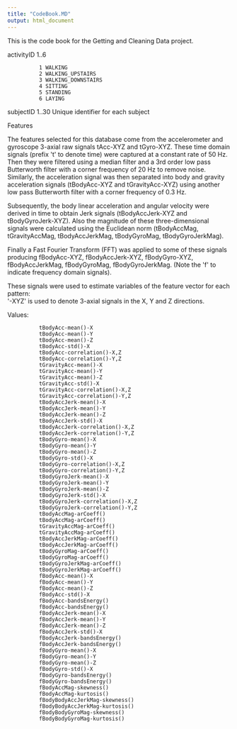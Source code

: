 ```yaml
---
title: "CodeBook.MD"
output: html_document
---
```


This is the code book for the Getting and Cleaning Data project.

activityID    1..6
              
              1 WALKING
              2 WALKING_UPSTAIRS
              3 WALKING_DOWNSTAIRS
              4 SITTING
              5 STANDING
              6 LAYING

subjectID     1..30 
              Unique identifier for each subject
              

Features

The features selected for this database come from the accelerometer and gyroscope 3-axial raw signals tAcc-XYZ and tGyro-XYZ. These time domain signals (prefix 't' to denote time) were captured at a constant rate of 50 Hz. Then they were filtered using a median filter and a 3rd order low pass Butterworth filter with a corner frequency of 20 Hz to remove noise. Similarly, the acceleration signal was then separated into body and gravity acceleration signals (tBodyAcc-XYZ and tGravityAcc-XYZ) using another low pass Butterworth filter with a corner frequency of 0.3 Hz. 

Subsequently, the body linear acceleration and angular velocity were derived in time to obtain Jerk signals (tBodyAccJerk-XYZ and tBodyGyroJerk-XYZ). Also the magnitude of these three-dimensional signals were calculated using the Euclidean norm (tBodyAccMag, tGravityAccMag, tBodyAccJerkMag, tBodyGyroMag, tBodyGyroJerkMag). 

Finally a Fast Fourier Transform (FFT) was applied to some of these signals producing fBodyAcc-XYZ, fBodyAccJerk-XYZ, fBodyGyro-XYZ, fBodyAccJerkMag, fBodyGyroMag, fBodyGyroJerkMag. (Note the 'f' to indicate frequency domain signals). 

These signals were used to estimate variables of the feature vector for each pattern:  
'-XYZ' is used to denote 3-axial signals in the X, Y and Z directions.


Values:
              
              
              tBodyAcc-mean()-X 
              tBodyAcc-mean()-Y 
              tBodyAcc-mean()-Z 
              tBodyAcc-std()-X 
              tBodyAcc-correlation()-X,Z 
              tBodyAcc-correlation()-Y,Z 
              tGravityAcc-mean()-X 
              tGravityAcc-mean()-Y 
              tGravityAcc-mean()-Z 
              tGravityAcc-std()-X 
              tGravityAcc-correlation()-X,Z 
              tGravityAcc-correlation()-Y,Z 
              tBodyAccJerk-mean()-X 
              tBodyAccJerk-mean()-Y 
              tBodyAccJerk-mean()-Z 
              tBodyAccJerk-std()-X 
              tBodyAccJerk-correlation()-X,Z 
              tBodyAccJerk-correlation()-Y,Z 
              tBodyGyro-mean()-X 
              tBodyGyro-mean()-Y 
              tBodyGyro-mean()-Z 
              tBodyGyro-std()-X 
              tBodyGyro-correlation()-X,Z 
              tBodyGyro-correlation()-Y,Z 
              tBodyGyroJerk-mean()-X 
              tBodyGyroJerk-mean()-Y 
              tBodyGyroJerk-mean()-Z 
              tBodyGyroJerk-std()-X 
              tBodyGyroJerk-correlation()-X,Z 
              tBodyGyroJerk-correlation()-Y,Z 
              tBodyAccMag-arCoeff()
              tBodyAccMag-arCoeff()
              tGravityAccMag-arCoeff()
              tGravityAccMag-arCoeff()
              tBodyAccJerkMag-arCoeff()
              tBodyAccJerkMag-arCoeff()
              tBodyGyroMag-arCoeff()
              tBodyGyroMag-arCoeff()
              tBodyGyroJerkMag-arCoeff()
              tBodyGyroJerkMag-arCoeff()
              fBodyAcc-mean()-X 
              fBodyAcc-mean()-Y 
              fBodyAcc-mean()-Z 
              fBodyAcc-std()-X 
              fBodyAcc-bandsEnergy()
              fBodyAcc-bandsEnergy()
              fBodyAccJerk-mean()-X 
              fBodyAccJerk-mean()-Y 
              fBodyAccJerk-mean()-Z 
              fBodyAccJerk-std()-X 
              fBodyAccJerk-bandsEnergy()
              fBodyAccJerk-bandsEnergy()
              fBodyGyro-mean()-X 
              fBodyGyro-mean()-Y 
              fBodyGyro-mean()-Z 
              fBodyGyro-std()-X 
              fBodyGyro-bandsEnergy()
              fBodyGyro-bandsEnergy()
              fBodyAccMag-skewness() 
              fBodyAccMag-kurtosis() 
              fBodyBodyAccJerkMag-skewness() 
              fBodyBodyAccJerkMag-kurtosis() 
              fBodyBodyGyroMag-skewness() 
              fBodyBodyGyroMag-kurtosis()
              
